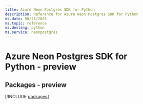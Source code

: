 ```yaml
---
title: Azure Neon Postgres SDK for Python
description: Reference for Azure Neon Postgres SDK for Python
ms.date: 08/21/2025
ms.topic: reference
ms.devlang: python
ms.service: neonpostgres
---
```

# Azure Neon Postgres SDK for Python - preview
## Packages - preview
[!INCLUDE [packages](neon-postgres-index.md)]